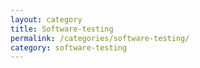 ```yaml
---
layout: category
title: Software-testing
permalink: /categories/software-testing/
category: software-testing
---
```

